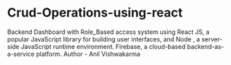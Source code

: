 # Crud-Operations-using-react
Backend Dashboard with Role_Based access system using  React JS, a popular JavaScript  library for building user interfaces, and Node , a server-side JavaScript runtime environment. Firebase, a  cloud-based backend-as-a-service platform.
Author - Anil Vishwakarma
